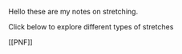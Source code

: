 Hello these are my notes on stretching.

Click below to explore different types of stretches


[[PNF]]